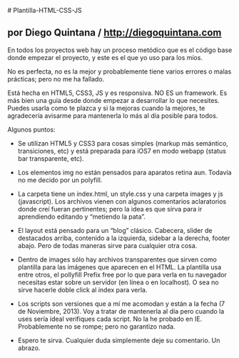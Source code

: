 # Plantilla-HTML-CSS-JS
## por Diego Quintana / http://diegoquintana.com

En todos los proyectos web hay un proceso metódico que es el código base donde empezar el proyecto, y este es el que yo uso para los míos.
 
No es perfecta, no es la mejor y probablemente tiene varios errores o malas prácticas; pero no me ha fallado.
 
Está hecha en HTML5, CSS3, JS y es responsiva. NO ES un framework. Es más bien una guía desde donde empezar a desarrollar lo que necesites. Puedes usarla como te plazca y si la mejoras cuando la mejores, te agradecería avisarme para mantenerla lo más al día posible para todos.

Algunos puntos:
 
- Se utilizan HTML5 y CSS3 para cosas simples (markup más semántico, transiciones, etc) y está preparada para iOS7 en modo webapp (status bar transparente, etc).
- Los elementos img no están pensados para aparatos retina aun. Todavía no me decido por un polyfill.
- La carpeta tiene un index.html, un style.css y una carpeta images y js (javascript). Los archivos vienen con algunos comentarios aclaratorios donde creí fueran pertinentes; pero la idea es que sirva para ir aprendiendo editando y “metiendo la pata”.
- El layout está pensado para un “blog” clásico. Cabecera, slider de destacados arriba, contenido a la izquierda, sidebar a la derecha, footer abajo. Pero de todas maneras sirve para cualquier otra cosa.
- Dentro de images sólo hay archivos transparentes que sirven como plantilla para las imágenes que aparecen en el HTML.
La plantilla usa entre otros, el pollyfill Prefix free por lo que para verla en tu navegador necesitas estar sobre un servidor (en línea o en localhost). O sea no sirve hacerle doble click al index para verla.
- Los scripts son versiones que a mí me acomodan y están a la fecha (7 de Noviembre, 2013). Voy a tratar de mantenerla al día pero cuando la uses sería ideal verifiques cada script.
No la he probado en IE. Probablemente no se rompe; pero no garantizo nada.

- Espero te sirva. Cualquier duda simplemente deje su comentario. Un abrazo.